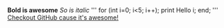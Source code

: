 **Bold is awesome**
*So is italic*
'''
for (int i=0; i<5; i++);
  print Hello i;
end;
'''
[Checkout GitHub cause it's awesome!](http://www.github.com)